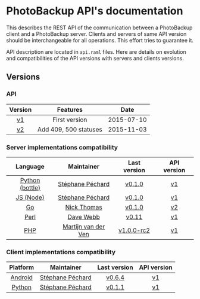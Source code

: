 # PhotoBackup API's documentation
This describes the REST API of the communication between a PhotoBackup client and a PhotoBackup server. Clients and servers of same API version should be interchangeable for all operations. This effort tries to guarantee it.

API description are located in `api.raml` files. Here are details on evolution and compatibilities of the API versions with servers and clients versions.


## Versions

### API

| Version                                                  | Features      | Date       |
| :------------------------------------------------------: | :-----------: | :--------: |
| [v1](https://github.com/PhotoBackup/api/releases/tag/v1) | First version | 2015-07-10 |
| [v2](https://github.com/PhotoBackup/api/releases/tag/v2) | Add 409, 500 statuses | 2015-11-03 |


### Server implementations compatibility

| Language      | Maintainer      | Last version | API version |
|:-------------:|:---------------:|:------------:|:-----------:|
| [Python (bottle)](https://github.com/PhotoBackup/server-bottle) | [Stéphane Péchard](https://github.com/stephanepechard) | [v0.1.0](https://github.com/PhotoBackup/server-bottle/releases/tag/v0.1.0) | [v1](https://github.com/PhotoBackup/api/releases/tag/v1) |
| [JS (Node)](https://github.com/PhotoBackup/server-node)         | [Stéphane Péchard](https://github.com/stephanepechard) | [v0.1.0](https://github.com/PhotoBackup/server-node/releases/tag/v0.1.0) | [v1](https://github.com/PhotoBackup/api/releases/tag/v1) |
| [Go](https://github.com/lupine/photobackup-server-go)           | [Nick Thomas](https://github.com/lupine) | [v0.1.0](https://github.com/PhotoBackup/server-go/releases/tag/v0.1.0) | [v2](https://github.com/PhotoBackup/api/releases/tag/v2) |
| [Perl](https://github.com/PhotoBackup/server-perl)              | [Dave Webb](https://github.com/d5ve) | [v0.11](https://github.com/PhotoBackup/server-perl/releases/tag/0.11) | [v1](https://github.com/PhotoBackup/api/releases/tag/v1) |
| [PHP](https://github.com/PhotoBackup/server-php)                | [Martijn van der Ven](https://github.com/Zegnat) |  [v1.0.0-rc2](https://github.com/PhotoBackup/server-php/releases/tag/v1.0.0-rc.2) | [v1](https://github.com/PhotoBackup/api/releases/tag/v1) |


### Client implementations compatibility

| Platform      | Maintainer      | Last version | API version |
|:-------------:|:---------------:|:------------:|:-----------:|
| [Android](https://github.com/PhotoBackup/client-android) | [Stéphane Péchard](https://github.com/stephanepechard) | [v0.6.4](https://github.com/PhotoBackup/client-android/releases/tag/v0.6.4) | [v1](https://github.com/PhotoBackup/api/releases/tag/v1) |
| [Python](https://github.com/PhotoBackup/client-python) | [Stéphane Péchard](https://github.com/stephanepechard) | [v0.1.1](https://github.com/PhotoBackup/client-python/releases/tag/v0.1.1) | [v1](https://github.com/PhotoBackup/api/releases/tag/v1) |
